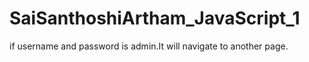 # SaiSanthoshiArtham_JavaScript_1

if username and password is admin.It will navigate to another page.

